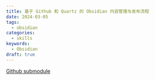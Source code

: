 ```yaml
---
title: 基于 Github 和 Quartz 的 Obsidian 内容管理与发布流程
date: 2024-03-05
tags:
  - obsidian
categories:
  - skills
keywords:
  - Obsidian
draft: true
---
```


<!--more-->

[Github submodule](https://copyprogramming.com/howto/shell-how-to-link-sub-repository-to-github#using-github-actions-to-automatically-update-the-repos-submodules)
